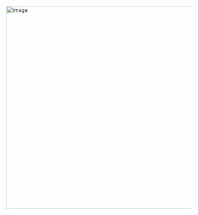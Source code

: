<img width="1147" height="551" alt="image" src="https://github.com/user-attachments/assets/128bf293-e989-461a-b2e9-660de7fcf628" />
